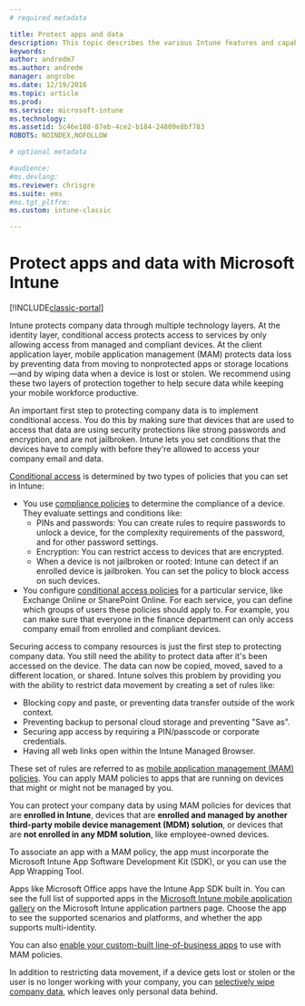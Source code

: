 ```yaml
---
# required metadata

title: Protect apps and data 
description: This topic describes the various Intune features and capabilities that are available to you to help protect your company apps and data.
keywords:
author: andredm7
ms.author: andredm
manager: angrobe
ms.date: 12/19/2016
ms.topic: article
ms.prod:
ms.service: microsoft-intune
ms.technology:
ms.assetid: 5c46e188-87eb-4ce2-b184-24809e8bf783
ROBOTS: NOINDEX,NOFOLLOW

# optional metadata

#audience:
#ms.devlang:
ms.reviewer: chrisgre
ms.suite: ems
#ms.tgt_pltfrm:
ms.custom: intune-classic

---
```


# Protect apps and data with Microsoft Intune

[!INCLUDE[classic-portal](../includes/classic-portal.md)]

Intune protects company data through multiple technology layers. At the identity layer, conditional access protects access to services by only allowing access from managed and compliant devices. At the client application layer, mobile application management (MAM) protects data loss by preventing data from moving to nonprotected apps or storage locations—and by wiping data when a device is lost or stolen. We recommend using these two layers of protection together to help secure data while keeping your mobile workforce productive.

An important first step to protecting company data is to implement conditional access. You do this by making sure that devices that are used to access that data are using security protections like strong passwords and encryption, and are not jailbroken. Intune lets you set conditions that the devices have to comply with before they're allowed to access your company email and data.

[Conditional access](restrict-access-to-email-and-o365-services-with-microsoft-intune.md) is determined by two types of policies that you can set in Intune:
- You use [compliance policies](introduction-to-device-compliance-policies-in-microsoft-intune.md) to determine the compliance of a device. They evaluate settings and conditions like:
  - PINs and passwords: You can create rules to require passwords to unlock a device, for the complexity requirements of the password, and for other password settings.
  - Encryption: You can restrict access to devices that are encrypted.
  - When a device is not jailbroken or rooted: Intune can detect if an enrolled device is jailbroken. You can set the policy to block access on such devices.
- You configure [conditional access policies](restrict-access-to-email-and-o365-services-with-microsoft-intune.md) for a particular service, like Exchange Online or SharePoint Online. For each service, you can define which groups of users these policies should apply to. For example, you can make sure that everyone in the finance department can only access company email from enrolled and compliant devices.

Securing access to company resources is just the first step to protecting company data. You still need the ability to protect data after it's been accessed on the device. The data can now be copied, moved, saved to a different location, or shared. Intune solves this problem by providing you with the ability to restrict data movement by creating a set of rules like:
- Blocking copy and paste, or preventing data transfer outside of the work context.
- Preventing backup to personal cloud storage and preventing "Save as".
- Securing app access by requiring a PIN/passcode or corporate credentials.
- Having all web links open within the Intune Managed Browser.

These set of rules are referred to as [mobile application management (MAM) policies](protect-app-data-using-mobile-app-management-policies-with-microsoft-intune.md). You can apply MAM policies to apps that are running on devices that might or might not be managed by you.  

You can protect your company data by using MAM policies for devices that are **enrolled in Intune**, devices that are **enrolled and managed by another third-party mobile device management (MDM) solution**, or devices that are **not enrolled in any MDM solution**, like employee-owned devices.

To associate an app with a MAM policy, the app must incorporate the Microsoft Intune App Software Development Kit (SDK), or you can use the App Wrapping Tool.

Apps like Microsoft Office apps have the Intune App SDK built in. You can see the full list of supported apps in the [Microsoft Intune mobile application gallery](https://www.microsoft.com/cloud-platform/microsoft-intune-apps) on the Microsoft Intune application partners page. Choose the app to see the supported scenarios and platforms, and whether the app supports multi-identity.

You can also [enable your custom-built line-of-business apps](/intune/apps-prepare-mobile-application-management) to use with MAM policies.

In addition to restricting data movement, if a device gets lost or stolen or the user is no longer working with your company, you can [selectively wipe company data](wipe-managed-company-app-data-with-microsoft-intune.md), which leaves only personal data behind.
